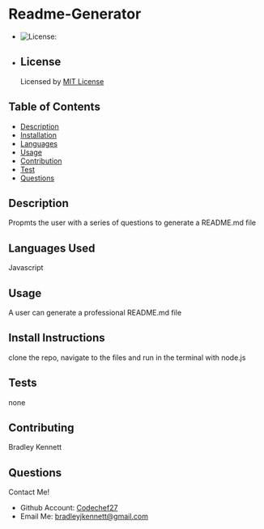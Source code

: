 

  # Readme-Generator

  * ![License:](https://img.shields.io/badge/license-MIT-success)
  
  * ## License 

    Licensed by [MIT License](https://choosealicense.com/licenses/mit/)

  ## Table of Contents

  - [Description](#description)
  - [Installation](#installation)
  - [Languages](#languages)
  - [Usage](#usage)
  - [Contribution](#contribution)
  - [Test](#test)
  - [Questions](#questions)

  ## Description

  Propmts the user with a series of questions to generate a README.md file

  ## Languages Used

  Javascript

  ## Usage 

  A user can generate a professional README.md file

  ## Install Instructions

  clone the repo, navigate to the files and run in the terminal with node.js

  ## Tests

  none

  ## Contributing

  Bradley Kennett

  ## Questions

  Contact Me!

  * Github Account:  [Codechef27](https://github.com/Codechef27)
  * Email Me:  bradleyjkennett@gmail.com
